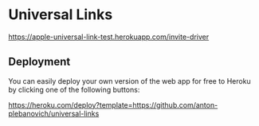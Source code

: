 # Universal Links

https://apple-universal-link-test.herokuapp.com/invite-driver

## Deployment

You can easily deploy your own version of the web app for free to Heroku by clicking one of the following buttons:

https://heroku.com/deploy?template=https://github.com/anton-plebanovich/universal-links
